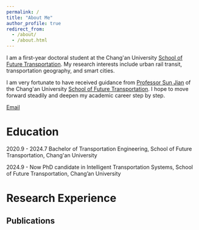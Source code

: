 ```yaml
---
permalink: /
title: "About Me"
author_profile: true
redirect_from: 
  - /about/
  - /about.html
---
```


I am a first-year doctoral student at the Chang'an University [School of Future Transportation](https://wljtxy.chd.edu.cn/). My research interests include urban rail transit, transportation geography, and smart cities.

I am very fortunate to have received guidance from [Professor Sun Jian](https://js.chd.edu.cn/jiaotong/sj2/list.htm) of the Chang'an University [School of Future Transportation](https://wljtxy.chd.edu.cn/). I hope to move forward steadily and deepen my academic career step by step.

[Email](2020900014@chd.edu.cn) 

Education 
======
2020.9 - 2024.7  Bachelor of Transportation Engineering, School of Future Transportation, Chang'an University

2024.9 - Now     PhD candidate in Intelligent Transportation Systems, School of Future Transportation, Chang’an University

Research Experience
======


Publications
------

